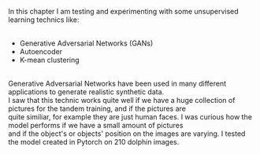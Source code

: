 In this chapter I am testing and experimenting with some unsupervised learning technics like:</br>
</br>
- Generative Adversarial Networks (GANs)</br>
- Autoencoder</br>
- K-mean clustering</br>
</br>
Generative Adversarial Networks have been used in many different applications to generate realistic synthetic data.</br>
I saw that this technic works quite well if we have a huge collection of pictures for the tandem training, and if the pictures are</br>
quite similiar, for example they are just human faces. I was curious how the model performs if we have a small amount of pictures </br>
and if the object's or objects' position on the images are varying. I tested the model created in Pytorch on 210 dolphin images.</br>
